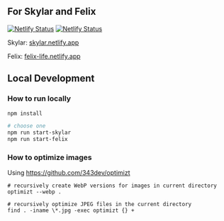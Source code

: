 ## For Skylar and Felix

[![Netlify Status](https://api.netlify.com/api/v1/badges/dd3b9480-bb8f-4443-99da-78027b43065e/deploy-status)](https://app.netlify.com/sites/skylar/deploys)
[![Netlify Status](https://api.netlify.com/api/v1/badges/02fe2252-6988-4cad-bdb9-cd1351e0643e/deploy-status)](https://app.netlify.com/sites/felixr/deploys)

Skylar: [skylar.netlify.app](skylar.netlify.app)

Felix: [felix-life.netlify.app](https://felix-life.netlify.app)

## Local Development

### How to run locally

```bash
npm install

# choose one
npm run start-skylar
npm run start-felix
```

### How to optimize images

Using https://github.com/343dev/optimizt

```
# recursively create WebP versions for images in current directory
optimizt --webp .

# recursively optimize JPEG files in the current directory
find . -iname \*.jpg -exec optimizt {} +
```
